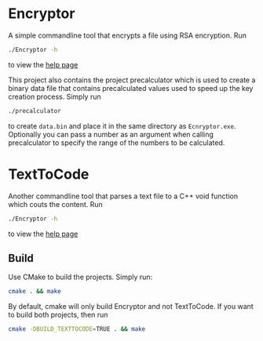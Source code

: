 # Encryptor
A simple commandline tool that encrypts a file using RSA encryption.
Run
```bash
./Encryptor -h
```
to view the [help page](https://github.com/Narmjep/EncryptorCMDL/blob/CMake/Encryptor/rc/help.txt)

This project also contains the project precalculator which is used to create a binary data file that contains precalculated values used to speed up the key creation process. Simply run 
```bash 
./precalculator
```
 to create ```data.bin``` and place it in the same directory as ```Ecnryptor.exe```. Optionally you can pass a number as an argument when calling precalculator to specify the range of the numbers to be calculated. 

# TextToCode
Another commandline tool that parses a text file to a C++ void function which couts the content.
Run
```bash
./Encryptor -h
```
to view the [help page](https://github.com/Narmjep/EncryptorCMDL/blob/CMake/TextToCode/rc/Help.txt)

## Build
Use CMake to build the projects. Simply run:
```bash
cmake . && make
```
By default, cmake will only build Encryptor and not TextToCode. If you want to build both projects, then run 
```bash
cmake -DBUILD_TEXTTOCODE=TRUE . && make
```

